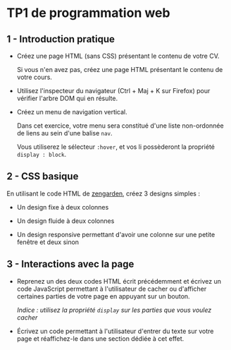 # TP1 de programmation web

## 1 - Introduction pratique

 * Créez une page HTML (sans CSS) présentant le contenu de votre CV.

   Si vous n'en avez pas, créez une page HTML présentant le contenu de votre cours.

 * Utilisez l'inspecteur du navigateur (Ctrl + Maj + K sur Firefox) pour vérifier l'arbre DOM qui en résulte.

 * Créez un menu de navigation vertical.

   Dans cet exercice, votre menu sera constitué d'une liste non-ordonnée de liens au sein d'une balise `nav`.

   Vous utiliserez le sélecteur `:hover`, et vos li possèderont la propriété `display : block`.


## 2 - CSS basique

En utilisant le code HTML de [zengarden](http://www.csszengarden.com/tr/fr/000/), créez 3 designs simples :

 * Un design fixe à deux colonnes

 * Un design fluide à deux colonnes

 * Un design responsive permettant d'avoir une colonne sur une petite fenêtre et deux sinon


## 3 - Interactions avec la page

 * Reprenez un des deux codes HTML écrit précédemment et écrivez un code JavaScript permettant à
   l'utilisateur de cacher ou d'afficher certaines parties de votre page en appuyant sur un bouton.

   *Indice : utilisez la propriété `display` sur les parties que vous voulez cacher*

 * Écrivez un code permettant à l'utilisateur d'entrer du texte sur votre page et réaffichez-le dans une
   section dédiée à cet effet.

